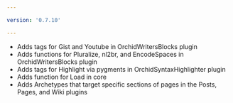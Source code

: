 ```yaml
---

version: '0.7.10'

---
```


- Adds tags for Gist and Youtube in OrchidWritersBlocks plugin
- Adds functions for Pluralize, nl2br, and EncodeSpaces in OrchidWritersBlocks plugin
- Adds tags for Highlight via pygments in OrchidSyntaxHighlighter plugin
- Adds function for Load in core
- Adds Archetypes that target specific sections of pages in the Posts, Pages, and Wiki plugins
